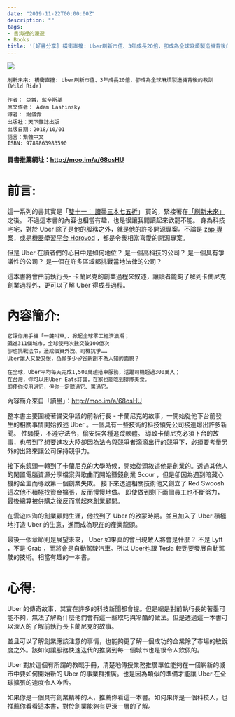 ```yaml
---
date: "2019-11-22T00:00:00Z"
description: ""
tags:
- 書海裡的漫遊
- Books
title: '[好書分享] 橫衝直撞: Uber刷新市值、3年成長20倍，卻成為全球麻煩製造機背後的教訓(Wild Ride)'
---
```




![](../images/2019/1122_wildride.jpg)



```
刷新未來: 橫衝直撞: Uber刷新市值、3年成長20倍，卻成為全球麻煩製造機背後的教訓(Wild Ride)

作者： 亞當．藍辛斯基  
原文作者： Adam Lashinsky  
譯者： 謝儀霏  
出版社：天下雜誌出版 
出版日期：2018/10/01 
語言：繁體中文 
ISBN: 9789863983590 
```

#### 買書推薦網址：http://moo.im/a/68osHU 

# 前言:

這一系列的書其實是「[雙十一： 讀墨三本七五折](https://readmoo.com/campaign/2019/11/2019nov11/index)」 買的，緊接著在[「刷新未來」](https://www.evanlin.com/reading-hit-refresh/)之後。 不過這本書的內容也相當有趣，也是很讓我閱讀起來欲罷不能。 身為科技宅宅，對於 Uber 除了是他的服務之外，就是他的許多開源專案。不論是 [zap 專案](https://github.com/uber-go/zap)，或是[機器學習平台 Horovod](https://github.com/horovod/horovod) ，都是令我相當喜愛的開源專案。

但是 Uber 在讀者們的心目中是如何地位？ 是一個高科技的公司？ 是一個具有爭議性的公司？ 是一個在許多區域都挑戰當地法律的公司？

這本書將會由前執行長- 卡蘭尼克的創業過程來敘述，讓讀者能夠了解到卡蘭尼克創業過程外，更可以了解 Uber 得成長過程。



# 內容簡介:

```
它讓你用手機「一鍵叫車」、掀起全球零工經濟浪潮；
飆進311個城市，全球使用次數突破100億次
卻也挑戰法令，造成個資外洩、司機抗爭……
Uber讓人又愛又恨，凸顯多少矽谷新創不為人知的面貌？

在全球，Uber平均每天完成1,500萬趟搭車服務，活躍司機超過300萬人；
在台灣，你可以用Uber Eats訂餐，在家也能吃到排隊美食。
即使你沒用過它，但你一定聽過它、罵過它。
```

內容簡介來自「讀墨」：http://moo.im/a/68osHU 

整本書主要圍繞著備受爭議的前執行長 - 卡蘭尼克的故事，一開始從他下台前發生的相關事情開始敘述 Uber 。一個具有一些技術的科技領先公司接連爆出許多新聞。 性騷擾，不遵守法令，偷安裝各種追蹤軟體。 導致卡蘭尼克必須下台的故事，也帶到了想要進攻大陸卻因為法令與競爭者滴滴出行的競爭下，必須要考量另外的出路來讓公司保持競爭力。

接下來鏡頭一轉到了卡蘭尼克的大學時候，開始從頭敘述他是創業的。透過其他人的閑置電腦資源分享檔案與歌曲而開始賺錢創業 Scour ，但是卻因為遇到暗藏心機的金主而導致第一個創業失敗。 接下來透過相關技術他又創立了 Red Swoosh 這次他不積極找資金擴張，反而慢慢地做。 即使做到剩下兩個員工也不斷努力，最後總算被併購之後反而當起來創業顧問。

在雲遊四海的創業顧問生涯，他找到了 Uber 的啟蒙時期。並且加入了 Uber 積極地打造 Uber 的生意，進而成為現在的產業龍頭。

最後一個章節則是展望未來， Uber 如果真的會出現敵人將會是什麼？ 不是 Lyft ，不是 Grab ，而將會是自動駕駛汽車。所以 Uber也跟 Tesla 較勁要發展自動駕駛的技術。相當有趣的一本書。



# 心得:

Uber 的傳奇故事，其實在許多的科技新聞都會提。但是總是對前執行長的著墨可能不夠，無法了解為什麼他們會有這一些取巧與冷酷的做法。但是透過這一本書可以深入的了解前執行長卡蘭尼克的故事。

並且可以了解創業應該注意的事情，也能夠更了解一個成功的企業除了市場的敏銳度之外。該如何讓服務快速迭代的推廣到每一個城市也是很令人欽佩的。

Uber 對於這個有所謂的教戰手冊，清楚地傳授業務推廣單位能夠在一個嶄新的城市中要如何開始新的 Uber 的事業群推廣。也是因為類似的準備才能讓 Uber 在全球擴張的速度令人咋舌。

如果你是一個具有創業精神的人，推薦你看這一本書。如何果你是一個科技人，也推薦你看看這本書，對於創業能夠有更深一層的了解。